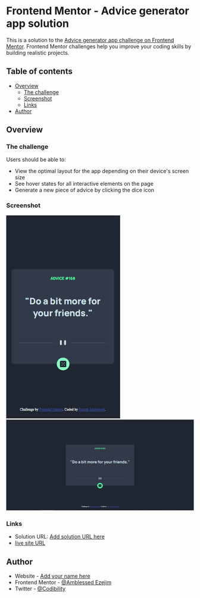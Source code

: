 # Frontend Mentor - Advice generator app solution

This is a solution to the [Advice generator app challenge on Frontend Mentor](https://www.frontendmentor.io/challenges/advice-generator-app-QdUG-13db). Frontend Mentor challenges help you improve your coding skills by building realistic projects.

## Table of contents

- [Overview](#overview)
  - [The challenge](#the-challenge)
  - [Screenshot](#screenshot)
  - [Links](#links)
- [Author](#author)

## Overview

### The challenge

Users should be able to:

- View the optimal layout for the app depending on their device's screen size
- See hover states for all interactive elements on the page
- Generate a new piece of advice by clicking the dice icon

### Screenshot

![Mobile Display](/Images/Mobile_display.png)
![Desktop Display](/Images/Desktop_display.png)

### Links

- Solution URL: [Add solution URL here](https://your-solution-url.com)
- [live site URL](https://codibility.github.io/advice-generator-app-main/)

## Author

- Website - [Add your name here](https://www.your-site.com)
- Frontend Mentor - [@Amblessed Ezejim](https://www.frontendmentor.io/profile/amblessedezejim)
- Twitter - [@Codibility](https://www.twitter.com/codibility)
